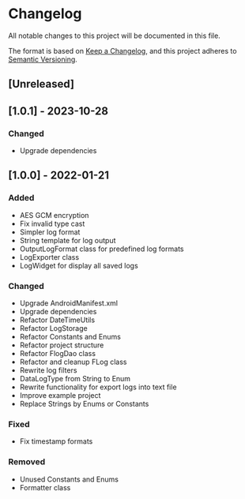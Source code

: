 # Changelog
All notable changes to this project will be documented in this file.

The format is based on [Keep a Changelog](https://keepachangelog.com/en/1.0.0/),
and this project adheres to [Semantic Versioning](https://semver.org/spec/v2.0.0.html).


## [Unreleased]


## [1.0.1] - 2023-10-28
### Changed
- Upgrade dependencies

## [1.0.0] - 2022-01-21
### Added
- AES GCM encryption
- Fix invalid type cast
- Simpler log format
- String template for log output
- OutputLogFormat class for predefined log formats
- LogExporter class
- LogWidget for display all saved logs

### Changed
- Upgrade AndroidManifest.xml
- Upgrade dependencies
- Refactor DateTimeUtils
- Refactor LogStorage
- Refactor Constants and Enums
- Refactor project structure
- Refactor FlogDao class
- Refactor and cleanup FLog class
- Rewrite log filters
- DataLogType from String to Enum
- Rewrite functionality for export logs into text file
- Improve example project
- Replace Strings by Enums or Constants  

### Fixed
- Fix timestamp formats

### Removed
- Unused Constants and Enums
- Formatter class


